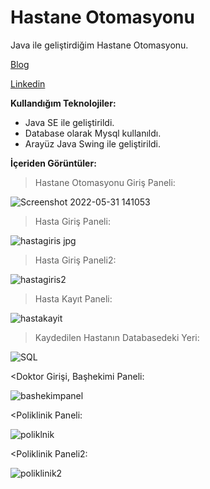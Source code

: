# Hastane Otomasyonu


Java ile geliştirdiğim Hastane Otomasyonu.

[Blog](https://aybikedalbul.me/ "My blog")

[Linkedin](https://www.linkedin.com/in/aybikedalbul/ "My Linkedin")

 __Kullandığım Teknolojiler:__
 
* Java SE ile geliştirildi.
* Database olarak Mysql kullanıldı.
* Arayüz Java Swing ile geliştirildi. 



__İçeriden Görüntüler:__


> Hastane Otomasyonu Giriş Paneli:

![Screenshot 2022-05-31 141053](https://user-images.githubusercontent.com/100150878/171174538-af0f0cf6-98ef-43b6-a1a2-918d136be7cb.png)

> Hasta Giriş Paneli:


![hastagiris jpg](https://user-images.githubusercontent.com/100150878/171175040-e69067f1-1ac5-4e97-847f-dbe2ec11445c.png)

> Hasta Giriş Paneli2:


![hastagiris2](https://user-images.githubusercontent.com/100150878/171175202-02a48c8b-19c4-4250-a053-8bcfff40cb73.png)


> Hasta Kayıt Paneli:


![hastakayit](https://user-images.githubusercontent.com/100150878/171175927-9aa4636c-ce47-4b67-ad01-8d0ab8eab970.png)

> Kaydedilen Hastanın Databasedeki Yeri:


![SQL](https://user-images.githubusercontent.com/100150878/171177156-3d81ab8f-1441-490d-8d3a-938e752c37ce.png)

<Doktor Girişi, Başhekimi Paneli:

![bashekimpanel](https://user-images.githubusercontent.com/100150878/171177536-8407cbc8-23da-4399-926f-3708bc9fbbf5.png)

<Poliklinik Paneli:
            
 ![poliklnik](https://user-images.githubusercontent.com/100150878/171178950-cd3be080-9ede-4693-b8b7-e028353ff8ba.png)

            
            
<Poliklinik Paneli2:


![poliklinik2](https://user-images.githubusercontent.com/100150878/171178967-0a60bab1-0feb-41ed-93de-487ceae47093.png)




